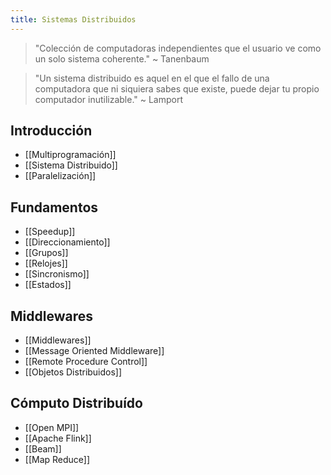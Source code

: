 ```yaml
---
title: Sistemas Distribuidos
---
```


> "Colección de computadoras independientes que el usuario ve como un solo sistema coherente." ~ Tanenbaum

> "Un sistema distribuido es aquel en el que el fallo de una computadora que ni siquiera sabes que existe, puede dejar tu propio computador inutilizable." ~ Lamport

## Introducción

- [[Multiprogramación]]
- [[Sistema Distribuido]]
- [[Paralelización]]

## Fundamentos

- [[Speedup]]
- [[Direccionamiento]]
- [[Grupos]]
- [[Relojes]]
- [[Sincronismo]]
- [[Estados]]

## Middlewares

- [[Middlewares]]
- [[Message Oriented Middleware]]
- [[Remote Procedure Control]]
- [[Objetos Distribuidos]]

## Cómputo Distribuído

- [[Open MPI]]
- [[Apache Flink]]
- [[Beam]]
- [[Map Reduce]]
